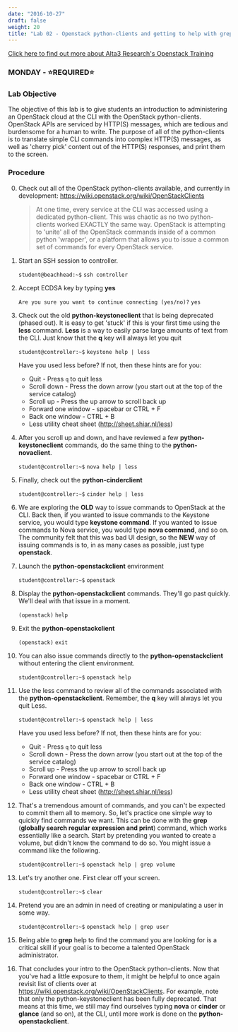 ```yaml
---
date: "2016-10-27"
draft: false
weight: 20
title: "Lab 02 - Openstack python-clients and getting to help with grep"
---
```

[Click here to find out more about Alta3 Research's Openstack Training](https://alta3.com/courses/openstack)

### MONDAY - &#x2B50;REQUIRED&#x2B50;

### Lab Objective

The objective of this lab is to give students an introduction to administering an OpenStack cloud at the CLI with the OpenStack python-clients. OpenStack APIs are serviced by HTTP(S) messages, which are tedious and burdensome for a human to write. The purpose of all of the python-clients is to translate simple CLI commands into complex HTTP(S) messages, as well as 'cherry pick' content out of the HTTP(S) responses, and print them to the screen.

### Procedure

0. Check out all of the OpenStack python-clients available, and currently in development: https://wiki.openstack.org/wiki/OpenStackClients

    > At one time, every service at the CLI was accessed using a dedicated python-client. This was chaotic as no two python-clients worked EXACTLY the same way.  OpenStack is attempting to 'unite' all of the OpenStack commands inside of a common python 'wrapper', or a platform that allows you to issue a common set of commands for every OpenStack service. 

0. Start an SSH session to controller.

    `student@beachhead:~$` `ssh controller`
    
0. Accept ECDSA key by typing **yes**

    `Are you sure you want to continue connecting (yes/no)?` `yes`

0. Check out the old **python-keystoneclient** that is being deprecated (phased out). It is easy to get 'stuck' if this is your first time using the **less** command. **Less** is a way to easily parse large amounts of text from the CLI. Just know that the **q** key will always let you quit

    `student@controller:~$` `keystone help | less`
	
    >
    Have you used less before?  If not, then these hints are for you:  
    * Quit - Press `q` to quit less  
    * Scroll down - Press the down arrow (you start out at the top of the service catalog)  
    * Scroll up - Press the up arrow to scroll back up  
    * Forward one window - spacebar or CTRL + F
    * Back one window - CTRL + B  
    * Less utility cheat sheet (http://sheet.shiar.nl/less)

0. After you scroll up and down, and have reviewed a few **python-keystoneclient** commands, do the same thing to the **python-novaclient**.

    `student@controller:~$` `nova help | less`

0. Finally, check out the **python-cinderclient**

    `student@controller:~$` `cinder help | less`

0. We are exploring the **OLD** way to issue commands to OpenStack at the CLI. Back then, if you wanted to issue commands to the Keystone service, you would type **keystone command**. If you wanted to issue commands to Nova service, you would type **nova command**, and so on. The community felt that this was bad UI design, so the **NEW** way of issuing commands is to, in as many cases as possible, just type **openstack**.

0. Launch the **python-openstackclient** environment

    `student@controller:~$` `openstack`
	
0. Display the **python-openstackclient** commands. They'll go past quickly. We'll deal with that issue in a moment.
    
    `(openstack)` `help`

0. Exit the **python-openstackclient**
	
    `(openstack)` `exit`

0. You can also issue commands directly to the **python-openstackclient** without entering the client environment. 

    `student@controller:~$` `openstack help`

0. Use the less command to review all of the commands associated with the **python-openstackclient**. Remember, the **q** key will always let you quit Less.
	
    `student@controller:~$` `openstack help | less`
	
    >
    Have you used less before?  If not, then these hints are for you:  
    * Quit - Press `q` to quit less  
    * Scroll down - Press the down arrow (you start out at the top of the service catalog)  
    * Scroll up - Press the up arrow to scroll back up  
    * Forward one window - spacebar or CTRL + F
    * Back one window - CTRL + B  
    * Less utility cheat sheet (http://sheet.shiar.nl/less)

0. That's a tremendous amount of commands, and you can't be expected to commit them all to memory. So, let's practice one simple way to quickly find commands we want. This can be done with the **grep** (**globally search regular expression and print**) command, which works essentially like a search. Start by pretending you wanted to create a volume, but didn't know the command to do so. You might issue a command like the following. 

    `student@controller:~$` `openstack help | grep volume`

0. Let's try another one. First clear off your screen.

    `student@controller:~$` `clear`

0. Pretend you are an admin in need of creating or manipulating a user in some way.

    `student@controller:~$` `openstack help | grep user`
    
0. Being able to **grep** help to find the command you are looking for is a critical skill if your goal is to become a talented OpenStack administrator.

0. That concludes your intro to the OpenStack python-clients. Now that you've had a little exposure to them, it might be helpful to once again revisit list of clients over at https://wiki.openstack.org/wiki/OpenStackClients. For example, note that only the python-keystoneclient has been fully deprecated. That means at this time, we still may find ourselves typing **nova** or **cinder** or **glance** (and so on), at the CLI, until more work is done on the **python-openstackclient**.
